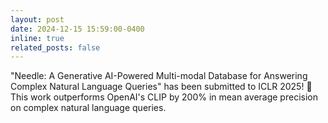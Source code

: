 ```yaml
---
layout: post
date: 2024-12-15 15:59:00-0400
inline: true
related_posts: false
---
```


"Needle: A Generative AI-Powered Multi-modal Database for Answering Complex Natural Language Queries" has been submitted to ICLR 2025! 🚀 This work outperforms OpenAI's CLIP by 200% in mean average precision on complex natural language queries.
